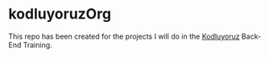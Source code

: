 # kodluyoruzOrg
This repo has been created for the projects I will do in the [Kodluyoruz](https://www.kodluyoruz.org/) Back-End Training.
